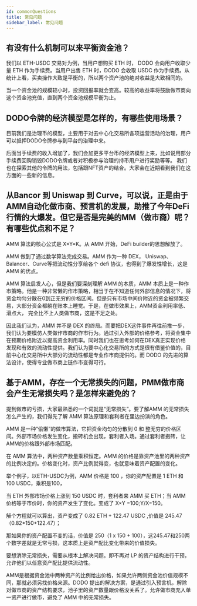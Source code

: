 ```yaml
---
id: commonQuestions
title: 常见问题
sidebar_label: 常见问题
---
```


## 有没有什么机制可以来平衡资金池？

我们以 ETH-USDC 交易对为例，当用户想购买 ETH 时， DODO 会向用户收取少量 ETH 作为手续费。当用户出售 ETH 时，DODO 会收取 USDC 作为手续费。从统计上看，买卖操作大致是平衡的，所以两个资产池的绝对收益是大致相同的。

当一个资金池的规模较小时，投资回报率就会变高。较高的收益率将鼓励做市商向这个资金池充值，直到两个资金池规模平衡为止。

## DODO令牌的经济模型是怎样的，有哪些使用场景？

目前我们是治理币的模型，主要用于对去中心化交易所各项运营活动的治理，用户可以抵押DODO令牌参与到平台的治理中来。

后面当手续费的收入增加了，我们会加更多平台币的经济模型上来，比如说用部分手续费回购销毁DODO令牌或者对积极参与治理的持币用户进行奖励等等。
我们也在探索其他的令牌的用法，包括跟NFT资产的结合。大家会在近期看到我们在这方面的一些新的信息。

## 从Bancor 到 Uniswap 到 Curve，可以说，正是由于AMM自动化做市商、预言机的发展，助推了今年DeFi行情的大爆发。但它是否是完美的MM（做市商）呢？有哪些优点和不足？

AMM 算法的核心公式是 X×Y=K。从 AMM 开始，DeFi builder的思想解放了。

AMM 做到了通过数学算法完成交易。AMM 作为一种 DEX， Uniswap、Balancer、Curve等把流动性分享给各个 defi 协议，也得到了爆发性增长，这是 AMM 的优点。

AMM 算法启发人心，但是我们要深刻理解 AMM 的本质，AMM 本质上是一种作市策略。他是一种非常懒的作市策略，相当于在不知道任何外部信息的情况下，将资金均匀分散在0到正无穷的价格区间。但是只有市场中间价附近的资金被频繁交易，大部分资金都躺在账本上睡觉。于是，在做市效果上，AMM资金利用率低、滑点大， 完全比不上人类做市商，这是不足之处。

因此我们认为，AMM 并不是 DEX 的终局。而要把DEX这件事件再往前推一步，我们认为要模仿人类做作市商的作市行为。通过引入外部的价格参考，将资金集中在预期价格附近以提高资金利用率。同时我们也在思考如何在DEX真正实现价格发现和有效的流动性提供。我们认为要中心化交易所的方式是很有借鉴价值的，目前中心化交易所中大部分的流动性都是专业作市商提供的。而 DODO 的先进的算法设计，使得专业做市商上链作市变得可行。

## 基于AMM，存在一个无常损失的问题，PMM做市商会产生无常损失吗？是怎样来避免的？

提到做市的亏损，大家最熟悉的一个词就是“无常损失”。要了解AMM 的无常损失怎么产生的，我们得先了解 AMM 算法原理和套利者在里边扮演的角色。

AMM 是一种“偷懒”的做市算法，它把资金均匀的分散到 0 和 整无穷的价格区间。外部市场价格发生变化，搬砖机会出现，套利者入场。通过套利者搬砖，让AMM的价格跟外部市场匹配。

在 AMM 算法中，两种资产数量乘积恒定。AMM 的价格是靠资产池里的两种资产的比例决定的。价格变化时，资产比例就得变，也就意味着资产配置的变化。

举个例子，以ETH-USDC为例，AMM 价格是 100 ，你的资产配置是 1 ETH 和 100 USDC，乘积是100，

当 ETH 外部市场价格上涨到 150 USDC 时，套利者来 AMM 买 ETH；当 AMM 价格等于市价时，你的资产发生了变化。变成了 X×Y =100;Y/X=150。

解个方程就可以算出，资产变成了 0.82 ETH + 122.47 USDC ,价值是 245.47（0.82*150+122.47）；

那如果你的资产配置不变的话，价值是 250（1 x 150 + 100），这245.47和250两个数字差就是无常亏损，这本质上是资产配比变化带来的价值损失。

要想消除无常损失，需要从根本上解决问题。即不再对 LP 的资产结构进行干预，允许他们以任意资产配比提供流动性。

AMM是根据资金池中两种资产的比例给出价格，如果允许两侧资金池价值规模不同，那就必须另找价格来源。DODO 提出的解决方案，是通过引入预言机，解除对做市商的资产结构要求，池子里的资产数量跟价格没关系了。允许做市商充入单一资产进行做市，避免了 AMM 中的无常损失。
